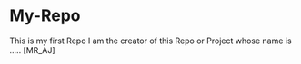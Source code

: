 # My-Repo
This is my first Repo
I am the creator of this Repo or Project whose name is ..... [MR_AJ]
